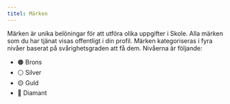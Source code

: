 ```yaml
---
titel: Märken
---
```


Märken är unika belöningar för att utföra olika uppgifter i Skole. Alla märken som du har tjänat visas offentligt i din profil. Märken kategoriseras i fyra nivåer baserat på svårighetsgraden att få dem. Nivåerna är följande:

- 🟤 Brons
- ⚪ Silver
- 🟡 Guld
- 💎 Diamant
